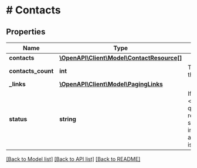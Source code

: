 # # Contacts

## Properties

Name | Type | Description | Notes
------------ | ------------- | ------------- | -------------
**contacts** | [**\OpenAPI\Client\Model\ContactResource[]**](ContactResource.md) |  | [optional]
**contacts_count** | **int** | Total number of contacts in the response. | [optional]
**_links** | [**\OpenAPI\Client\Model\PagingLinks**](PagingLinks.md) |  | [optional]
**status** | **string** | If you use the &lt;code&gt;segment_id&lt;/code&gt; query parameter to filter results based on a segment, this property indicates that the V3 API accepted your request and is still processing it. | [optional]

[[Back to Model list]](../../README.md#models) [[Back to API list]](../../README.md#endpoints) [[Back to README]](../../README.md)
